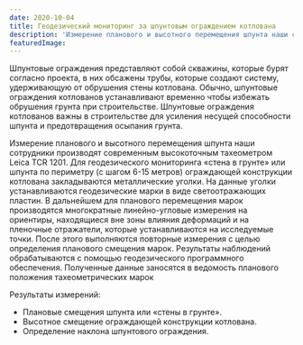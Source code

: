```yaml
---
date: 2020-10-04
title: Геодезический мониторинг за шпунтовым ограждением котлована
description: 'Измерение планового и высотного перемещения шпунта наши сотрудники производят современным высокоточным тахеометром Leica TCR 1201. Для геодезического мониторинга стена в грунте или шпунта по периметру ограждающей конструкции котлована закладываются металлические уголки.'
featuredImage:
---
```


Шпунтовые ограждения представляют собой скважины, которые бурят согласно проекта, в них обсажены трубы, которые создают систему, удерживающую от обрушения стены котлована. Обычно, шпунтовые ограждения котлованов устанавливают временно чтобы избежать обрушения грунта при строительстве. Шпунтовые ограждения котлованов важны в строительстве для усиления несущей способности шпунта и предотвращения осыпания грунта.

Измерение планового и высотного перемещения шпунта наши сотрудники производят современным высокоточным тахеометром Leica TCR 1201. Для геодезического мониторинга «стена в грунте» или шпунта по периметру (с шагом 6-15 метров) ограждающей конструкции котлована закладываются металлические уголки. На данные уголки устанавливаются геодезические марки в виде светоотражающих пластин. В дальнейшем для планового перемещения марок производятся многократные линейно-угловые измерения на ориентиры, находящиеся вне зоны влияния деформаций и на пленочные отражатели, которые устанавливаются на исследуемые точки. После этого выполняются повторные измерения с целью определения планового смещения марок. Результаты наблюдений обрабатываются с помощью геодезического программного обеспечения. Полученные данные заносятся в ведомость планового положения тахеометрических марок

Результаты измерений:

- Плановые смещения шпунта или «стены в грунте».
- Высотное смещение ограждающей конструкции котлована.
- Определение наклона шпунтового ограждения.
